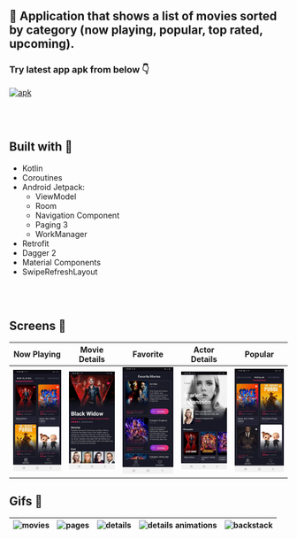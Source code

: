 ## :movie_camera: Application that shows a list of movies sorted by category (now playing, popular, top rated, upcoming).

### Try latest app apk from below :point_down:

[![apk](https://img.shields.io/badge/expense_tracker-apk-black?style=for-the-badge&logo=android)](https://github.com/Konstantin13k/movies-mvvm/releases/download/v1.0.0-alpha01/my-movies.apk)

<br/><br/>

## Built with :hammer:

+ Kotlin
+ Coroutines
+ Android Jetpack:
  + ViewModel
  + Room
  + Navigation Component
  + Paging 3
  + WorkManager
+ Retrofit
+ Dagger 2
+ Material Components
+ SwipeRefreshLayout

<br/><br/>

## Screens :eyes:

| Now Playing | Movie Details | Favorite | Actor Details | Popular |
| --- | --- | --- | --- | --- |
| ![now playing](https://github.com/Konstantin13k/movies-mvvm/blob/master/screens/now_playing_movies.jpg) | ![movie details](https://github.com/Konstantin13k/movies-mvvm/blob/master/screens/movie_details.jpg) | ![favorite movies](https://github.com/Konstantin13k/movies-mvvm/blob/master/screens/favorite_movies.jpg) | ![actor details](https://github.com/Konstantin13k/movies-mvvm/blob/master/screens/actor_details.jpg) | ![popular](https://github.com/Konstantin13k/movies-mvvm/blob/master/screens/popular_movies.jpg)

## Gifs :eyes:

| ![movies](https://github.com/Konstantin13k/movies-mvvm/blob/master/screens/movies.gif) | ![pages](https://github.com/Konstantin13k/movies-mvvm/blob/master/screens/pages.gif) | ![details](https://github.com/Konstantin13k/movies-mvvm/blob/master/screens/movie_details_actor_details.gif) | ![details animations](https://github.com/Konstantin13k/movies-mvvm/blob/master/screens/details_animations.gif) | ![backstack](https://github.com/Konstantin13k/movies-mvvm/blob/master/screens/backstack.gif)
| --- | --- | --- | --- | --- |
